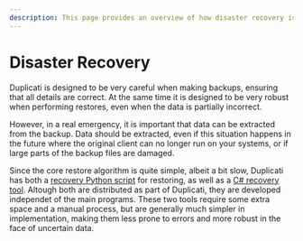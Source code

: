 ```yaml
---
description: This page provides an overview of how disaster recovery is possible
---
```


# Disaster Recovery

Duplicati is designed to be very careful when making backups, ensuring that all details are correct. At the same time it is designed to be very robust when performing restores, even when the data is partially incorrect.

However, in a real emergency, it is important that data can be extracted from the backup. Data should be extracted, even if this situation happens in the future where the original client can no longer run on your systems, or if large parts of the backup files are damaged.

Since the core restore algorithm is quite simple, albeit a bit slow, Duplicati has both a [recovery Python script](https://github.com/duplicati/duplicati/tree/master/Tools/Commandline/RestoreFromPython) for restoring, as well as a [C# recovery tool](../../duplicati-programs/command-line-interface-cli-1/recoverytool.md). Altough both are distributed as part of Duplicati, they are developed independet of the main programs. These two tools require some extra space and a manual process, but are generally much simpler in implementation, making them less prone to errors and more robust in the face of uncertain data.

